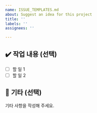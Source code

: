 ```yaml
---
name: ISSUE_TEMPLATES.md
about: Suggest an idea for this project
title: ''
labels: ''
assignees: ''

---
```


## ✔️ 작업 내용 (선택)

- [ ] 할 일 1
- [ ] 할 일 2

## 💬 기타 (선택)

기타 사항을 작성해 주세요.
